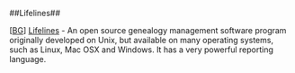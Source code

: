 ##Lifelines##

\[[BG](SOURCES.md#BG)\] [Lifelines](http://lifelines.sourceforge.net/) - An open source genealogy management software program originally developed on Unix, but available on many operating systems, such as Linux, Mac OSX and Windows. It has a very powerful reporting language.
